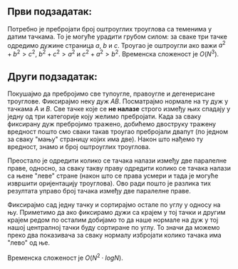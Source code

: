﻿## Први подзадатак:
Потребно је пребројати број оштроуглих троуглова са теменима у датим тачкама. То је могуће урадити грубом силом: за сваке три тачке одредимо дужине страница $a$, $b$ и $c$. Троугао је оштроугли ако важи $a^2+b^2>c^2$, $b^2+c^2>a^2$ и $c^2+a^2>b^2$. Временска сложеност је $O(N^3)$.

## Други подзадатак:
Покушајмо да пребројимо све тупоугле, правоугле и дегенерисане троуглове. Фиксирајмо неку дуж $AB$. Посматрајмо нормале на ту дуж у тачкама $A$ и $B$. Све тачке које се **не налазе** строго између њих спадају у једну од три категорије коју желимо пребројати. Када за сваку фиксирану дуж пребројимо тражено, добићемо двоструку тражену вредност пошто смо сваки такав троугао пребројали двапут (по једном за сваку "мању" страницу којих има две). Након што нађемо ту вредност, знамо и број оштроуглих троуглова. 

Преостало је одредити колико се тачака налази између две паралелне праве, односно, за сваку такву праву одредити колико се тачака налази са њене "леве" стране (након што се права усмери и тада је могуће извршити оријентацију троуглова). Ово ради пошто је разлика тих резултата управо број тачака између две паралелне праве.

Фиксирајмо сад једну тачку и сортирајмо остале по углу у односу на њу. Приметимо да ако фиксирамо дужи са крајем у тој тачки и другим крајем редом по осталим добијамо то да наше нормале на дуж у тој нашој централној тачки буду сортиране по углу. То значи да можемо преко два показивача за сваку нормалу избројати колико тачака има "лево" од ње.

Временска сложеност је $O(N^2\cdot logN)$.
